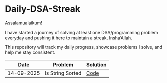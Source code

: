 # Daily-DSA-Streak
Assalamualaikum!

I have started a journey of solving at least one DSA/programming problem everyday and pushing it here to maintain a streak, Insha’Allah.

This repository will track my daily progress, showcase problems I solve, and help me stay consistent.

| Date       | Problem                   | Solution                     |
| ---------- | ------------------------- | ---------------------------- |
| 14-09-2025 | Is String Sorted          | [Code]([./isSorted.cpp])      |





